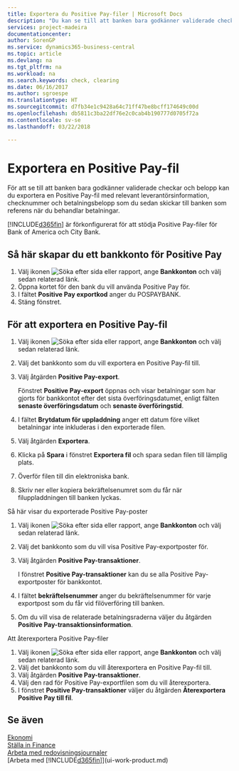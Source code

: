 ```yaml
---
title: Exportera du Positive Pay-filer | Microsoft Docs
description: "Du kan se till att banken bara godkänner validerade checkar och belopp genom att exportera Positive Pay-fil som innehåller information om leverantör betalning."
services: project-madeira
documentationcenter: 
author: SorenGP
ms.service: dynamics365-business-central
ms.topic: article
ms.devlang: na
ms.tgt_pltfrm: na
ms.workload: na
ms.search.keywords: check, clearing
ms.date: 06/16/2017
ms.author: sgroespe
ms.translationtype: HT
ms.sourcegitcommit: d7fb34e1c9428a64c71ff47be8bcff174649c00d
ms.openlocfilehash: db5811c3ba22df76e2c0cab4b190777d0705f72a
ms.contentlocale: sv-se
ms.lasthandoff: 03/22/2018

---
```

# <a name="export-a-positive-pay-file"></a>Exportera en Positive Pay-fil
För att se till att banken bara godkänner validerade checkar och belopp kan du exportera en Positive Pay-fil med relevant leverantörsinformation, checknummer och betalningsbelopp som du sedan skickar till banken som referens när du behandlar betalningar.

[!INCLUDE[d365fin](includes/d365fin_md.md)] är förkonfigurerat för att stödja Positive Pay-filer för Bank of America och City Bank.

## <a name="to-set-up-a-bank-account-for-positive-pay"></a>Så här skapar du ett bankkonto för Positive Pay
1. Välj ikonen ![Söka efter sida eller rapport](media/ui-search/search_small.png "Ikonen Söka efter sida eller rapport"), ange **Bankkonton** och välj sedan relaterad länk.
2. Öppna kortet för den bank du vill använda Positive Pay för.
3. I fältet **Positive Pay exportkod** anger du POSPAYBANK.
4. Stäng fönstret.

## <a name="to-export-a-positive-pay-file"></a>För att exportera en Positive Pay-fil
1. Välj ikonen ![Söka efter sida eller rapport](media/ui-search/search_small.png "Ikonen Söka efter sida eller rapport"), ange **Bankkonton** och välj sedan relaterad länk.
2. Välj det bankkonto som du vill exportera en Positive Pay-fil till.
3. Välj åtgärden **Positive Pay-export**.

    Fönstret **Positive Pay-export** öppnas och visar betalningar som har gjorts för bankkontot efter det sista överföringsdatumet, enligt fälten **senaste överföringsdatum** och **senaste överföringstid**.
4. I fältet **Brytdatum för uppladdning** anger ett datum före vilket betalningar inte inkluderas i den exporterade filen.
5. Välj åtgärden **Exportera**.
6. Klicka på **Spara** i fönstret **Exportera fil** och spara sedan filen till lämplig plats.
7. Överför filen till din elektroniska bank.
8. Skriv ner eller kopiera bekräftelsenumret som du får när filuppladdningen till banken lyckas.

Så här visar du exporterade Positive Pay-poster

1. Välj ikonen ![Söka efter sida eller rapport](media/ui-search/search_small.png "Ikonen Söka efter sida eller rapport"), ange **Bankkonton** och välj sedan relaterad länk.
2. Välj det bankkonto som du vill visa Positive Pay-exportposter för.
3. Välj åtgärden **Positive Pay-transaktioner**.

    I fönstret **Positive Pay-transaktioner** kan du se alla Positive Pay-exportposter för bankkontot.
4. I fältet **bekräftelsenummer** anger du bekräftelsenummer för varje exportpost som du får vid filöverföring till banken.
5. Om du vill visa de relaterade betalningsraderna väljer du åtgärden **Positive Pay-transaktionsinformation**.

Att återexportera Positive Pay-filer

1. Välj ikonen ![Söka efter sida eller rapport](media/ui-search/search_small.png "Ikonen Söka efter sida eller rapport"), ange **Bankkonton** och välj sedan relaterad länk.
2. Välj det bankkonto som du vill återexportera en Positive Pay-fil till.
3. Välj åtgärden **Positive Pay-transaktioner**.
4. Välj den rad för Positive Pay-exportfilen som du vill återexportera.
5. I fönstret **Positive Pay-transaktioner** väljer du åtgärden **Återexportera Positive Pay till fil**.

## <a name="see-also"></a>Se även
[Ekonomi](finance.md)  
[Ställa in Finance](finance-setup-finance.md)  
[Arbeta med redovisningsjournaler](ui-work-general-journals.md)  
[Arbeta med [!INCLUDE[d365fin](includes/d365fin_md.md)]](ui-work-product.md)


